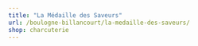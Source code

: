 ```yaml
---
title: "La Médaille des Saveurs"
url: /boulogne-billancourt/la-medaille-des-saveurs/
shop: charcuterie
---
```

